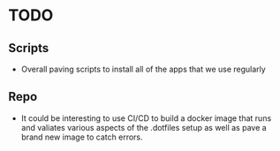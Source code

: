 # TODO

## Scripts
 - Overall paving scripts to install all of the apps that we use regularly

## Repo
 - It could be interesting to use CI/CD to build a docker image that runs
   and valiates various aspects of the .dotfiles setup as well as pave
   a brand new image to catch errors.
